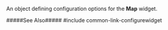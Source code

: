 
<!--shortDescription-->
An object defining configuration options for the **Map** widget.
<!--/shortDescription-->

<!--fullDescription-->
#####See Also#####
#include common-link-configurewidget
<!--/fullDescription-->